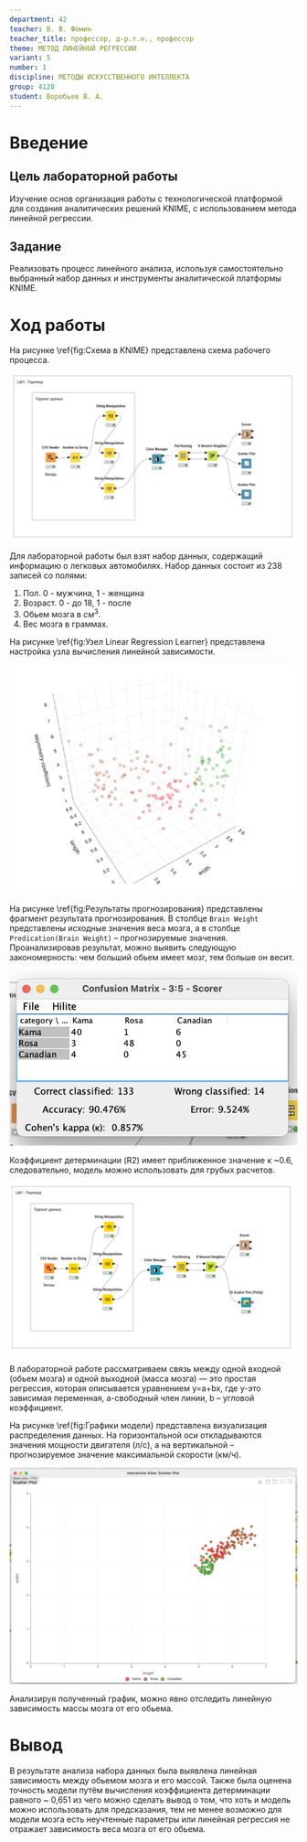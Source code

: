 ```yaml
---
department: 42
teacher: В. В. Фомин
teacher_title: профессор, д-р.т.н., профессор
theme: МЕТОД ЛИНЕЙНОЙ РЕГРЕССИИ
variant: 5
number: 1
discipline: МЕТОДЫ ИСКУССТВЕННОГО ИНТЕЛЛЕКТА
group: 4128
student: Воробьев В. А.
---
```


# Введение

## Цель лабораторной работы

Изучение основ организация работы с технологической платформой для создания аналитических решений KNIME, с использованием метода линейной регрессии.

## Задание

Реализовать процесс линейного анализа, используя самостоятельно выбранный набор данных и инструменты аналитической платформы KNIME.

# Ход работы

На рисунке \ref{fig:Cхема в KNIME} представлена схема рабочего процесса.

![Cхема в KNIME](report_images/image.png)

Для лабораторной работы был взят набор данных, содержащий информацию о легковых автомобилях. Набор данных состоит из 238 записей со полями:

1) Пол. 0 - мужчина, 1 - женщина
2) Возраст. 0 - до 18, 1 - после
3) Обьем мозга в $см^3$.
4) Вес мозга в граммах.

На рисунке \ref{fig:Узел Linear Regression Learner} представлена настройка узла вычисления линейной зависимости.

![Узел Linear Regression Learner](report_images/image-5.png)

На рисунке \ref{fig:Результаты прогнозирования} представлены фрагмент результата прогнозирования. В столбце `Brain Weight` представлены исходные значения веса мозга, а в столбце `Predication(Brain Weight)` – прогнозируемые значения. Проанализировав результат, можно выявить следующую закономерность: чем больший обьем имеет мозг, тем больше он весит.

![Результаты прогнозирования](report_images/image-2.png)

Коэффициент детерминации (R2) имеет приближенное значение к ~0.6, следовательно, модель можно использовать для грубых расчетов.

![Характеристики прогнозирования](report_images/image-6.png)

В лабораторной работе рассматриваем связь между одной входной (обьем мозга) и одной выходной (масса мозга) — это простая регрессия, которая описывается уравнением y=a+bx, где y-это зависимая переменная, а-свободный член линии, b – угловой коэффициент.

На рисунке \ref{fig:Графики модели} представлена визуализация распределения данных. На горизонтальной оси откладываются значения мощности двигателя (л/с), а на вертикальной – прогнозируемое значение максимальной скорости (км/ч).

![Графики модели](report_images/image-4.png)

Анализируя полученный график, можно явно отследить линейную зависимость массы мозга от его обьема.

# Вывод

В результате анализа набора данных была выявлена линейная зависимость между обьемом мозга и его массой. Также была оценена точность модели путём вычисления коэффициента детерминации равного ~ 0,651 из чего можно сделать вывод о том, что хоть и модель можно использовать для предсказания, тем не менее возможно для модели мозга есть неучтенные параметры или линейная регрессия не отражает зависимость веса мозга от его обьема.